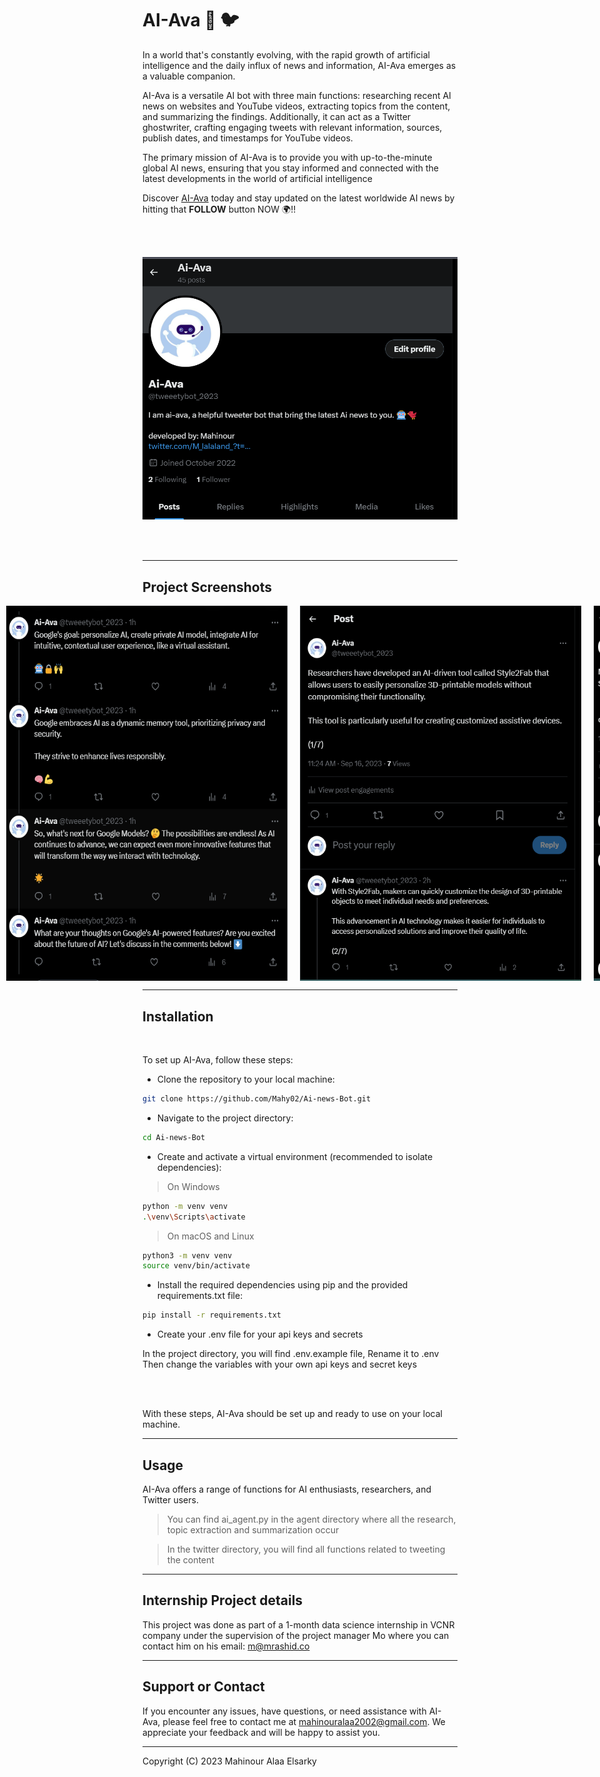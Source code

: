 
# AI-Ava 🤖 🐦

In a world that's constantly evolving, with the rapid growth of artificial intelligence and the daily influx of news and information, AI-Ava emerges as a valuable companion. 

AI-Ava is a versatile AI bot with three main functions: researching recent AI news on websites and YouTube videos, extracting topics from the content, and summarizing the findings. Additionally, it can act as a Twitter ghostwriter, crafting engaging tweets with relevant information, sources, publish dates, and timestamps for YouTube videos.

The primary mission of AI-Ava is to provide you with up-to-the-minute global AI news, ensuring that you stay informed and connected with the latest developments in the world of artificial intelligence

Discover [AI-Ava](https://twitter.com/tweeetybot_2023?t=eoAprdx5Z6gROxXlpSnyGA&s=09) today and stay updated on the latest worldwide AI news by hitting that **FOLLOW** button NOW 🌍!!

<br>
<br>


![AI-AVA](https://github.com/Mahy02/Ai-news-Bot/blob/main/screenshots/Screenshot%202023-09-16%20134425.png?raw=true)

<br>
<br>

---
## Project Screenshots

<div style="display: flex; justify-content: center;">
   <img src="https://github.com/Mahy02/Ai-news-Bot/blob/main/screenshots/Screenshot%202023-09-16%20134456.png" alt="ss" width="450" height="600" style="margin-right: 20px;">
    <img src="https://github.com/Mahy02/Ai-news-Bot/blob/main/screenshots/Screenshot%202023-09-16%20134506.png" alt="ss" width="450" height="600" style="margin-right: 20px;">
  <br>
  <br>
    <img src="https://github.com/Mahy02/Ai-news-Bot/blob/main/screenshots/Screenshot%202023-09-16%20134546.png" alt="ss" width="450" height="600" style="margin-right: 20px;">
    <img src="https://github.com/Mahy02/Ai-news-Bot/blob/main/screenshots/Screenshot%202023-09-16%20134623.png" alt="ss"  width="450" height="600" style="margin-right: 20px;">
</div>

---

## Installation
<br>

To set up AI-Ava, follow these steps:

- Clone the repository to your local machine:

```bash
git clone https://github.com/Mahy02/Ai-news-Bot.git
```


- Navigate to the project directory:
```bash
cd Ai-news-Bot
```

- Create and activate a virtual environment (recommended to isolate dependencies):

> On Windows

```bash
python -m venv venv
.\venv\Scripts\activate
```

> On macOS and Linux

```bash
python3 -m venv venv
source venv/bin/activate
```

- Install the required dependencies using pip and the provided requirements.txt file:
```bash
pip install -r requirements.txt
```
- Create your .env file for your api keys and secrets

In the project directory, you will find .env.example file, Rename it to .env
Then change the variables with your own api keys and secret keys

<br>
<br>

With these steps, AI-Ava should be set up and ready to use on your local machine.


---

## Usage

AI-Ava offers a range of functions for AI enthusiasts, researchers, and Twitter users.

> You can find ai_agent.py in the agent directory where all the research, topic extraction and summarization occur

> In the twitter directory, you will find all functions related to tweeting the content


---

## Internship Project details

This project was done as part of a 1-month data science internship in VCNR company under the supervision of the project manager Mo where you can contact him on his email: m@mrashid.co

---

## Support or Contact

If you encounter any issues, have questions, or need assistance with AI-Ava, please feel free to contact me at mahinouralaa2002@gmail.com. We appreciate your feedback and will be happy to assist you.

---

Copyright (C) 2023 Mahinour Alaa Elsarky
